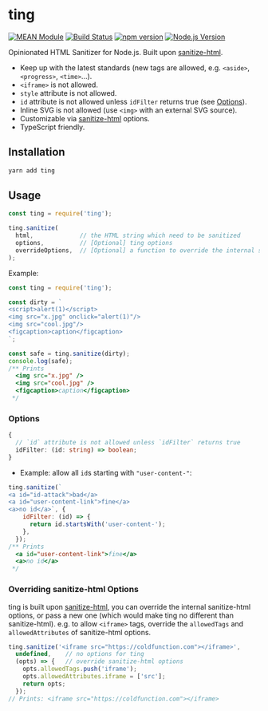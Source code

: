 # ting

[![MEAN Module](https://img.shields.io/badge/MEAN%20Module-TypeScript-blue.svg?style=flat-square)](https://github.com/mgenware/MEAN-Module)
[![Build Status](https://img.shields.io/travis/mgenware/ting.svg?style=flat-square&label=Build+Status)](https://travis-ci.org/mgenware/ting)
[![npm version](https://img.shields.io/npm/v/ting.svg?style=flat-square)](https://npmjs.com/package/ting)
[![Node.js Version](http://img.shields.io/node/v/ting.svg?style=flat-square)](https://nodejs.org/en/)

Opinionated HTML Sanitizer for Node.js. Built upon [sanitize-html](https://www.npmjs.com/package/sanitize-html).

* Keep up with the latest standards (new tags are allowed, e.g. `<aside>`, `<progress>`, `<time>`...).
* `<iframe>` is not allowed.
* `style` attribute is not allowed.
* `id` attribute is not allowed unless `idFilter` returns true (see [Options](#options)).
* Inline SVG is not allowed (use `<img>` with an external SVG source).
* Customizable via [sanitize-html](https://www.npmjs.com/package/sanitize-html) options.
* TypeScript friendly.

## Installation
```sh
yarn add ting
```

## Usage
```js
const ting = require('ting');

ting.sanitize(
  html,             // the HTML string which need to be sanitized
  options,          // [Optional] ting options
  overrideOptions,  // [Optional] a function to override the internal sanitize-html options
);
```

Example:
```js
const ting = require('ting');

const dirty = `
<script>alert(1)</script>
<img src="x.jpg" onclick="alert(1)"/>
<img src="cool.jpg"/>
<figcaption>caption</figcaption>
`;

const safe = ting.sanitize(dirty);
console.log(safe);
/** Prints
  <img src="x.jpg" />
  <img src="cool.jpg" />
  <figcaption>caption</figcaption>
 */
```

### Options
```typescript
{
  // `id` attribute is not allowed unless `idFilter` returns true
  idFilter: (id: string) => boolean;
}
```

* Example: allow all `id`s starting with `"user-content-"`:
```js
ting.sanitize(`
<a id="id-attack">bad</a>
<a id="user-content-link">fine</a>
<a>no id</a>`, {
    idFilter: (id) => {
      return id.startsWith('user-content-');
    },
  });
/** Prints
  <a id="user-content-link">fine</a>
  <a>no id</a>
 */
```

### Overriding sanitize-html Options
ting is built upon [sanitize-html](https://www.npmjs.com/package/sanitize-html), you can override the internal sanitize-html options, or pass a new one (which would make ting no different than sanitize-html). e.g. to allow `<iframe>` tags, override the `allowedTags` and `allowedAttributes` of sanitize-html options.

```js
ting.sanitize('<iframe src="https://coldfunction.com"></iframe>', 
  undefined,    // no options for ting
  (opts) => {   // override sanitize-html options
    opts.allowedTags.push('iframe');
    opts.allowedAttributes.iframe = ['src'];
    return opts;
  });
// Prints: <iframe src="https://coldfunction.com"></iframe>
```
